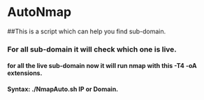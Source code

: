 # AutoNmap
##This is a script which can help you find sub-domain. 
### For all sub-domain it will check which one is live.
#### for all the live sub-domain now it will run nmap with this  -T4 -oA extensions.


#### Syntax: ./NmapAuto.sh IP or Domain.
